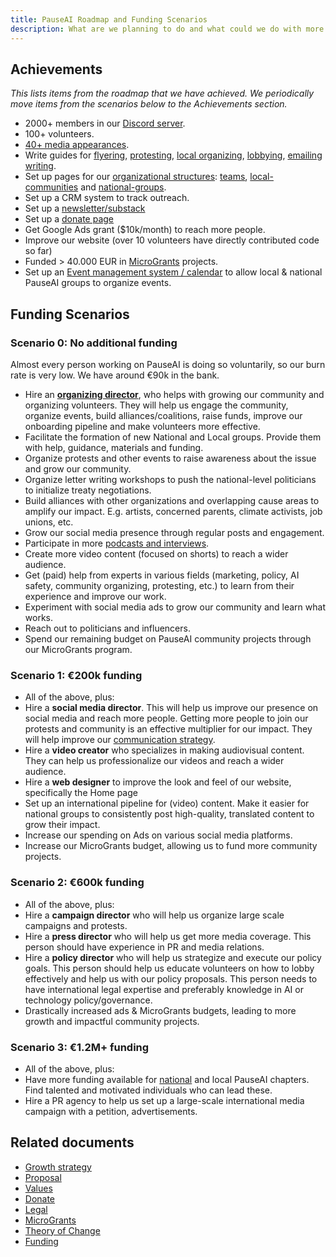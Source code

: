 ```yaml
---
title: PauseAI Roadmap and Funding Scenarios
description: What are we planning to do and what could we do with more funding?
---
```


## Achievements

_This lists items from the roadmap that we have achieved.
We periodically move items from the scenarios below to the Achievements section._

- 2000+ members in our [Discord server](https://discord.gg/FhqN3y4SpX).
- 100+ volunteers.
- [40+ media appearances](/press).
- Write guides for [flyering](/flyering), [protesting](/protests), [local organizing](/local-organizing), [lobbying](/lobby-tips), [emailing writing](/email-builder).
- Set up pages for our [organizational structures](https://pauseai.info/organization): [teams](/teams), [local-communities](/communities) and [national-groups](/national-groups).
- Set up a CRM system to track outreach.
- Set up a [newsletter/substack](https://pauseai.substack.com/)
- Set up a [donate page](/donate)
- Get Google Ads grant ($10k/month) to reach more people.
- Improve our website (over 10 volunteers have directly contributed code so far)
- Funded > 40.000 EUR in [MicroGrants](/microgrants) projects.
- Set up an [Event management system / calendar](https://lu.ma/PauseAI) to allow local & national PauseAI groups to organize events.

## Funding Scenarios

### Scenario 0: No additional funding

Almost every person working on PauseAI is doing so voluntarily, so our burn rate is very low.
We have around €90k in the bank.

- Hire an [**organizing director**](/2024-vacancy-organizing-director), who helps with growing our community and organizing volunteers. They will help us engage the community, organize events, build alliances/coalitions, raise funds, improve our onboarding pipeline and make volunteers more effective.
- Facilitate the formation of new National and Local groups. Provide them with help, guidance, materials and funding.
- Organize protests and other events to raise awareness about the issue and grow our community.
- Organize letter writing workshops to push the national-level politicians to initialize treaty negotiations.
- Build alliances with other organizations and overlapping cause areas to amplify our impact. E.g. artists, concerned parents, climate activists, job unions, etc.
- Grow our social media presence through regular posts and engagement.
- Participate in more [podcasts and interviews](/press).
- Create more video content (focused on shorts) to reach a wider audience.
- Get (paid) help from experts in various fields (marketing, policy, AI safety, community organizing, protesting, etc.) to learn from their experience and improve our work.
- Experiment with social media ads to grow our community and learn what works.
- Reach out to politicians and influencers.
- Spend our remaining budget on PauseAI community projects through our MicroGrants program.

### Scenario 1: €200k funding

- All of the above, plus:
- Hire a **social media director**. This will help us improve our presence on social media and reach more people. Getting more people to join our protests and community is an effective multiplier for our impact. They will help improve our [communication strategy](/communication-strategy).
- Hire a **video creator** who specializes in making audiovisual content. They can help us professionalize our videos and reach a wider audience.
- Hire a **web designer** to improve the look and feel of our website, specifically the Home page
- Set up an international pipeline for (video) content. Make it easier for national groups to consistently post high-quality, translated content to grow their impact.
- Increase our spending on Ads on various social media platforms.
- Increase our MicroGrants budget, allowing us to fund more community projects.

### Scenario 2: €600k funding

- All of the above, plus:
- Hire a **campaign director** who will help us organize large scale campaigns and protests.
- Hire a **press director** who will help us get more media coverage. This person should have experience in PR and media relations.
- Hire a **policy director** who will help us strategize and execute our policy goals. This person should help us educate volunteers on how to lobby effectively and help us with our policy proposals. This person needs to have international legal expertise and preferably knowledge in AI or technology policy/governance.
- Drastically increased ads & MicroGrants budgets, leading to more growth and impactful community projects.

### Scenario 3: €1.2M+ funding

- All of the above, plus:
- Have more funding available for [national](https://pauseai.info/national-groups) and local PauseAI chapters. Find talented and motivated individuals who can lead these.
- Hire a PR agency to help us set up a large-scale international media campaign with a petition, advertisements.

## Related documents

- [Growth strategy](/growth-strategy)
- [Proposal](/proposal)
- [Values](/values)
- [Donate](/donate)
- [Legal](/legal)
- [MicroGrants](/microgrants)
- [Theory of Change](/theory-of-change)
- [Funding](/funding)

